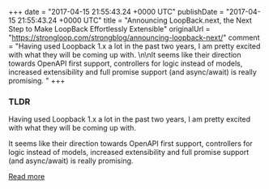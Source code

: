 +++
date = "2017-04-15 21:55:43.24 +0000 UTC"
publishDate = "2017-04-15 21:55:43.24 +0000 UTC"
title = "Announcing LoopBack.next, the Next Step to Make LoopBack Effortlessly Extensible"
originalUrl = "https://strongloop.com/strongblog/announcing-loopback-next/"
comment = "Having used Loopback 1.x a lot in the past two years, I am pretty excited with what they will be coming up with. \n\nIt seems like their direction towards OpenAPI first support, controllers for logic instead of models, increased extensibility and full promise support (and async/await) is really promising. "
+++

### TLDR

Having used Loopback 1.x a lot in the past two years, I am pretty excited with what they will be coming up with. 

It seems like their direction towards OpenAPI first support, controllers for logic instead of models, increased extensibility and full promise support (and async/await) is really promising. 

[Read more](https://strongloop.com/strongblog/announcing-loopback-next/)

